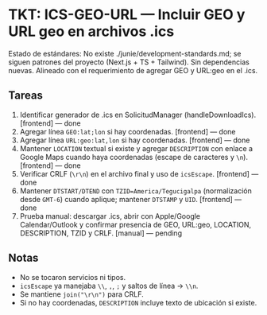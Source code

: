 # TKT: ICS-GEO-URL — Incluir GEO y URL geo en archivos .ics

Estado de estándares: No existe ./junie/development-standards.md; se siguen patrones del proyecto (Next.js + TS + Tailwind). Sin dependencias nuevas. Alineado con el requerimiento de agregar GEO y URL:geo en el .ics.

## Tareas
1. Identificar generador de .ics en SolicitudManager (handleDownloadIcs). [frontend] — done
2. Agregar línea `GEO:lat;lon` si hay coordenadas. [frontend] — done
3. Agregar línea `URL:geo:lat,lon` si hay coordenadas. [frontend] — done
4. Mantener `LOCATION` textual si existe y agregar `DESCRIPTION` con enlace a Google Maps cuando haya coordenadas (escape de caracteres y `\n`). [frontend] — done
5. Verificar CRLF (`\r\n`) en el archivo final y uso de `icsEscape`. [frontend] — done
6. Mantener `DTSTART/DTEND` con `TZID=America/Tegucigalpa` (normalización desde `GMT-6`) cuando aplique; mantener `DTSTAMP` y `UID`. [frontend] — done
7. Prueba manual: descargar .ics, abrir con Apple/Google Calendar/Outlook y confirmar presencia de GEO, URL:geo, LOCATION, DESCRIPTION, TZID y CRLF. [manual] — pending

## Notas
- No se tocaron servicios ni tipos.
- `icsEscape` ya manejaba `\\`, `,`, `;` y saltos de línea → `\\n`.
- Se mantiene `join("\r\n")` para CRLF.
- Si no hay coordenadas, `DESCRIPTION` incluye texto de ubicación si existe.